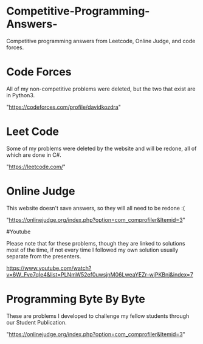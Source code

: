 # Competitive-Programming-Answers-
Competitive programming answers from Leetcode, Online Judge, and code forces.


# Code Forces 

All of my non-competitive problems were deleted, but the two that exist are in Python3.

"https://codeforces.com/profile/davidkozdra"

# Leet Code 
Some of my problems were deleted by the website and will be redone, all of which are done in C#.

"https://leetcode.com/"

# Online Judge 
This website doesn't save answers, so they will all need to be redone :(  

 "https://onlinejudge.org/index.php?option=com_comprofiler&Itemid=3"


 #Youtube 

 Please note that for these problems, though they are linked to solutions most of the time, if not every time I followed my own solution usually separate from the presenters.

 https://www.youtube.com/watch?v=6W_Fve7qIe4&list=PLNmW52ef0uwsjnM06LweaYEZr-wjPKBnj&index=7


# Programming Byte By Byte

These are problems I developed to challenge my fellow students through our Student Publication.

 "https://onlinejudge.org/index.php?option=com_comprofiler&Itemid=3"